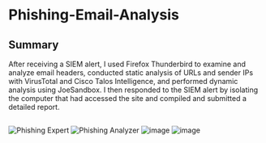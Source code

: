 # Phishing-Email-Analysis
## Summary
After receiving a SIEM alert, I used Firefox Thunderbird to examine and analyze email headers, conducted static analysis of URLs and sender IPs with VirusTotal and Cisco Talos Intelligence, and performed dynamic analysis using JoeSandbox. I then responded to the SIEM alert by isolating the computer that had accessed the site and compiled and submitted a detailed report.

## 
![Phishing Expert](https://github.com/user-attachments/assets/5defc6f3-d4fe-4f63-9a20-6d313d0158bb)
![Phishing Analyzer](https://github.com/user-attachments/assets/b05f992d-cf34-4c63-a237-7877f650e578)
![image](https://github.com/user-attachments/assets/431b9eb4-5c16-44a0-9c6a-d03de9b9d182)
![image](https://github.com/user-attachments/assets/1403c74e-9f29-42f0-8e73-0597882b5739)
